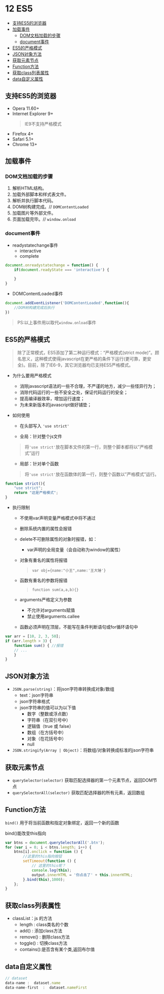 # 12 ES5
- [支持ES5的浏览器](#支持ES5的浏览器)
- [加载事件](#加载事件)
  - [DOM文档加载的步骤](#DOM文档加载的步骤)
  - [document事件](#document事件)
- [ES5的严格模式](#ES5的严格模式)
- [JSON对象方法](#JSON对象方法)
- [获取元素节点](#获取元素节点)
- [Function方法](#Function方法)
- [获取class列表属性](#获取class列表属性)
- [data自定义属性](#data自定义属性)

<src-MetaChange></src-MetaChange>

## 支持ES5的浏览器

- Opera 11.60+
- Internet Explorer 9+
  > IE9不支持严格模式
- Firefox 4+
- Safari 5.1+
- Chrome 13+

## 加载事件
### DOM文档加载的步骤
1. 解析HTML结构。
1. 加载外部脚本和样式表文件。
1. 解析并执行脚本代码。
1. DOM树构建完成。// `DOMContentLoaded`
1. 加载图片等外部文件。
1. 页面加载完毕。// `window.onload`

### document事件
- readystatechange事件
    - interactive
    - complete

```js
document.onreadystatechange = function() {
    if(document.readyState === 'interactive') {
        
    }
}
```
- DOMContentLoaded事件

```js
document.addEventListener('DOMContentLoaded',function(){
    //DOM树构建完成后执行
})
```
> PS:以上事件用以取代`window.onload`事件

## ES5的严格模式
> 除了正常模式，ES5添加了第二种运行模式：“严格模式(strict mode)”。顾名思义，这种模式使得javascript在更严格的条件下运行(更可靠，更安全)。目前，除了IE6-9，其它浏览器均已支持ES5严格模式。

- 为什么要用严格模式
    - 消除javascript语法的一些不合理，不严谨的地方，减少一些怪异行为；
    - 消除代码运行的一些不安全之处，保证代码运行的安全；
    - 提高编译器效率，增加运行速度；
    - 为未来新版本的javascript做好铺垫；
- 如何使用
    - 在头部写入 `'use strict'`

    - 全局：针对整个js文件
    > 将`'use strict'`放在脚本文件的第一行，则整个脚本都将以”严格模式”运行
    
    - 局部：针对单个函数
    > 将`'use strict'`放在函数体的第一行，则整个函数以”严格模式”运行。

```js
function strict(){
    "use strict";
    return "这是严格模式";
}
```
- 执行限制

    - 不使用var声明变量严格模式中将不通过
    - 删除系统内置的属性会报错
    - delete不可删除属性的对象时报错，如：
        - var声明的全局变量（会自动称为window的属性）
    - 对象有重名的属性将报错
        > `var obj={name:"小王",name:'王大锤'}`
        
    - 函数有重名的参数将报错
        > `function sum(a,a,b){}`
        
    - arguments严格定义为参数
        - 不允许对arguments赋值
        - 禁止使用arguments.callee
    - 函数必须声明在顶层，不能写在条件判断语句或for循环语句中
```js
var arr = [10, 2, 3, 50];
if (arr.length > 3) {
    function sum() { //报错
    // ...
    }
}
```
## JSON对象方法
- `JSON.parse(string)`：将json字符串转换成对象/数组
    - text：json字符串
    - json字符串格式
    - json字符串的值可以为以下值
        - 数字（整数或浮点数）
        - 字符串（在双引号中）
        - 逻辑值（true 或 false）
        - 数组（在方括号中）
        - 对象（在花括号中）
        - null
- `JSON.stringify(Array | Object)`：将数组/对象转换成标准的json字符串

## 获取元素节点
- `querySelector(selector)` 获取匹配选择器的第一个元素节点，返回DOM节点
- `querySelectorAll(selector)` 获取匹配选择器的所有元素，返回数组

## Function方法
`bind()` 用于将当前函数和指定对象绑定，返回一个新的函数

bind()能改变this指向
```js
var btns = document.querySelectorAll('.btn');
for (var i = 0; i < btns.length; i++) {
    btns[i].onclick = function () {
        //这里的this指向按钮
        setTimeout(function () {
            // 这里的this呢？
            console.log(this);
            output.innerHTML = '你点击了' + this.innerHTML;
        }.bind(this),1000);
    };
}
```
## 获取class列表属性
- classList：js 的方法
    - length : class类名的个数
    - add() : 添加class方法
    - remove() : 删除class方法
    - toggle() : 切换class方法
    - contains():是否含有某个类,返回布尔值

## data自定义属性
```js
// dataset
data-name :  dataset.name
data-name-first  :  dataset.nameFirst
```

